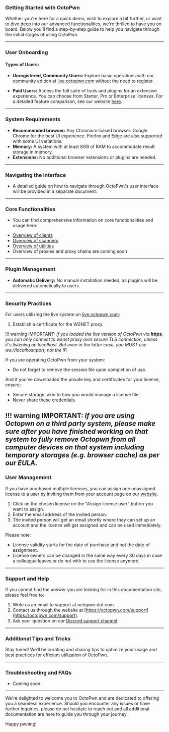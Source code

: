 ### Getting Started with OctoPwn

Whether you're here for a quick demo, wish to explore a bit further, or want to dive deep into our advanced functionalities, we're thrilled to have you on board. Below you'll find a step-by-step guide to help you navigate through the initial stages of using OctoPwn.

---

### User Onboarding

#### Types of Users:

- **Unregistered, Community Users:** Explore basic operations with our community edition at [live.octopwn.com](live.octopwn.com) without the need to register.
  
- **Paid Users:** Access the full suite of tools and plugins for an extensive experience. You can choose from Starter, Pro or Enterprise licenses. For a detailed feature comparison, see our website [here](https://octopwn.com/features-and-pricing).


---

### System Requirements

- **Recommended browser:** Any Chromium-based browser. Google Chrome for the best UI experience. Firefox and Edge are also supported with some UI variations.
- **Memory:** A system with at least 8GB of RAM to accommodate result storage in memory.
- **Extensions:** No additional browser extensions or plugins are needed.

---

### Navigating the Interface

- A detailed guide on how to navigate through OctoPwn's user interface will be provided in a separate document.

---

### Core Functionalities

- You can find comprehensive information on core functionalities and usage here:

* [Overview of clients](https://docs.octopwn.com/plugins/overview.html)
* [Overview of scanners](https://docs.octopwn.com/plugins/scanners/index.html)
* [Overview of utilities](https://docs.octopwn.com/plugins/utils/index.html) 
* Overview of proxies and proxy chains are coming soon

---

### Plugin Management

- **Automatic Delivery:** No manual installation needed, as plugins will be delivered automatically to users.

---

### Security Practices

For users utilizing the live system on [live.octopwn.com](https://live.octopwn.com):

1. Establish a certificate for the WSNET proxy.

!!! warning
	IMPORTANT: *If you loaded the live version of OctoPwn via ***https***, you can only connect to wsnet proxy over secure TLS connection, unless it's listening on localhost. But even in the latter case, you MUST use ws://localhost:port, not the IP.*

If you are operating OctoPwn from your system:

- Do not forget to remove the session file upon completion of use.

And if you’ve downloaded the private key and certificates for your license, ensure:

- Secure storage, akin to how you would manage a license file.
- Never share these credentials.

!!! warning
    IMPORTANT: *If you are using Octopwn on a third party system, please make sure after you have finished working on that system to fully remove Octopwn from all computer devices on that system including temporary storages (e.g. browser cache) as per our EULA.*
---

### User Management

If you have purchased multiple licenses, you can assign one unassigned license to a user by inviting them from your account page on our [website](https://octopwn.com/account/login).

1. Click on the chosen license on the "Assign license user" button you want to assign.
2. Enter the email address of the invited person.
3. The invited person will get an email shortly where they can set up an account and the license will get assigned and can be used immediately.

Please note: 
- License validity starts for the date of purchase and not the date of assignment.
- License owners can be changed in the same way every 30 days in case a colleague leaves or do not with to use the license anymore.

---

### Support and Help

If you cannot find the answer you are looking for in this documentation site, please feel free to:

1. Write us an email to support at octopwn dot com.
2. Contact us through the website at [https://octopwn.com/support](https://octopwn.com/support).
3. Ask your question on our [Discord support channel](https://discord.gg/7amw5mD37Y).
---

### Additional Tips and Tricks

Stay tuned! We’ll be curating and sharing tips to optimize your usage and best practices for efficient utilization of OctoPwn.

---

### Troubleshooting and FAQs

- Coming soon.

---

We're delighted to welcome you to OctoPwn and are dedicated to offering you a seamless experience. Should you encounter any issues or have further inquiries, please do not hesitate to reach out and all additional documentation are here to guide you through your journey. 

Happy pwning!